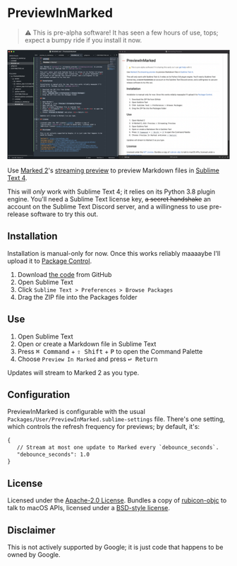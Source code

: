 # PreviewInMarked

> :warning: This is pre-alpha software! It has seen a few hours of use, tops;
> expect a bumpy ride if you install it now.

![screenshot](docs/screenshot.png)

Use [Marked 2][marked-2]'s [streaming preview][streaming-preview] to preview
Markdown files in [Sublime Text 4][sublime-text-4].

This will *only* work with Sublime Text 4; it relies on its Python 3.8 plugin
engine. You'll need a Sublime Text license key, <del>a secret handshake</del>
an account on the Sublime Text Discord server, and a willingness to use
pre-release software to try this out.

## Installation

Installation is manual-only for now. Once this works reliably maaaaybe I'll
upload it to [Package Control][package-control].

1. Download [the code][the-code] from GitHub
1. Open Sublime Text
1. Click `Sublime Text > Preferences > Browse Packages`
1. Drag the ZIP file into the Packages folder

## Use

1. Open Sublime Text
1. Open or create a Markdown file in Sublime Text
1. Press <kbd>⌘ Command</kbd> + <kbd>⇧ Shift</kbd> + <kbd>P</kbd> to open the
   Command Palette
1. Choose `Preview In Marked` and press <kbd>↩︎ Return</kbd>

Updates will stream to Marked 2 as you type.

## Configuration

PreviewInMarked is configurable with the usual
`Packages/User/PreviewInMarked.sublime-settings` file. There's one setting,
which controls the refresh frequency for previews; by default, it's:

```jsonc
{
   // Stream at most one update to Marked every `debounce_seconds`.
   "debounce_seconds": 1.0
}
```

## License

Licensed under the [Apache-2.0 License](LICENSE). Bundles a copy of
[rubicon-objc][rubicon-objc] to talk to macOS APIs, licensed under a 
[BSD-style license](third_party/rubicon/LICENSE).

## Disclaimer

This is not actively supported by Google; it is just code that happens to be
owned by Google.

[the-code]: https://github.com/willangley/PreviewInMarked/archive/main.zip

[marked-2]: https://marked2app.com/
[package-control]: https://packagecontrol.io/
[rubicon-objc]: https://beeware.org/project/projects/bridges/rubicon/
[streaming-preview]: https://marked2app.com/help/Streaming_Preview.html
[sublime-text-4]: https://forum.sublimetext.com/t/is-it-possible-to-work-with-the-dev-st4/50445/4

